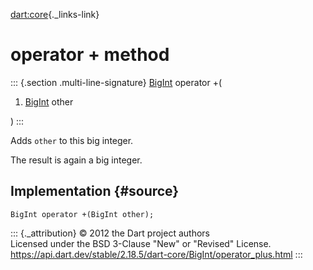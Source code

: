 [dart:core](../../dart-core/dart-core-library){._links-link}

operator + method
=================

::: {.section .multi-line-signature}
[BigInt](../bigint-class) operator +(

1.  [BigInt](../bigint-class) other

)
:::

Adds `other` to this big integer.

The result is again a big integer.

Implementation {#source}
--------------

``` {.language-dart data-language="dart"}
BigInt operator +(BigInt other);
```

::: {._attribution}
© 2012 the Dart project authors\
Licensed under the BSD 3-Clause \"New\" or \"Revised\" License.\
<https://api.dart.dev/stable/2.18.5/dart-core/BigInt/operator_plus.html>
:::
